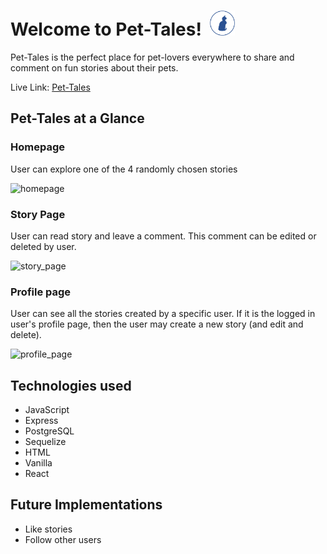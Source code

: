 # Welcome to Pet-Tales! &nbsp;<a href="https://pet-tales.herokuapp.com/"><img src="https://raw.githubusercontent.com/gobugi/pet-tales/main/frontend/public/favicon.ico" width="40" height="40"/></a>

Pet-Tales is the perfect place for pet-lovers everywhere to share and comment on fun stories about their pets. 

Live Link: [Pet-Tales](https://pet-tales.herokuapp.com/)


## Pet-Tales at a Glance

### Homepage
User can explore one of the 4 randomly chosen stories

![homepage](https://user-images.githubusercontent.com/80723197/142186255-b1a27b45-2000-4309-a440-f6eec412896f.gif)

### Story Page
User can read story and leave a comment.  This comment can be edited or deleted by user.

![story_page](https://user-images.githubusercontent.com/80723197/142188453-191699fa-9c81-495b-8e1c-c2f0e9d0c68a.gif)

### Profile page
User can see all the stories created by a specific user.  If it is the logged in user's profile page, then the user may create a new story (and edit and delete).

![profile_page](https://user-images.githubusercontent.com/80723197/142190958-3a65461f-da49-4586-a2db-bb118b1144c3.gif)

## Technologies used
* JavaScript
* Express
* PostgreSQL
* Sequelize
* HTML
* Vanilla
* React

## Future Implementations
- Like stories
- Follow other users
